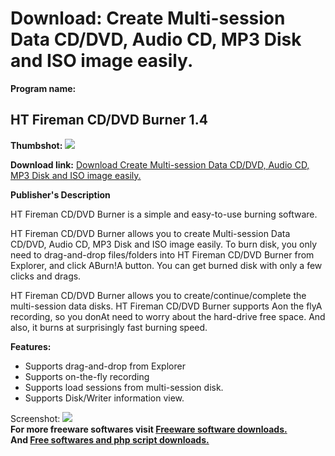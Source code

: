 # Download: Create Multi-session Data CD/DVD, Audio CD, MP3 Disk and ISO image easily.

**Program name:**

## HT Fireman CD/DVD Burner 1.4

  
**Thumbshot:** ![](http://www.freewarefiles.com/screenshot/htfburner_md.gif)   
  
**Download link:** [Download Create Multi-session Data CD/DVD, Audio CD, MP3 Disk and ISO image easily.](http://freesoftwares.boysofts.com/HT-Fireman-CDDVD-Burner_program_21003.html)  
  


**Publisher's Description**  
  


HT Fireman CD/DVD Burner is a simple and easy-to-use burning software. 

HT Fireman CD/DVD Burner allows you to create Multi-session Data CD/DVD, Audio CD, MP3 Disk and ISO image easily. To burn disk, you only need to drag-and-drop files/folders into HT Fireman CD/DVD Burner from Explorer, and click ABurn!A button. You can get burned disk with only a few clicks and drags.

HT Fireman CD/DVD Burner allows you to create/continue/complete the multi-session data disks. HT Fireman CD/DVD Burner supports Aon the flyA recording, so you donAt need to worry about the hard-drive free space. And also, it burns at surprisingly fast burning speed.

**Features:**

  * Supports drag-and-drop from Explorer 
  * Supports on-the-fly recording 
  * Supports load sessions from multi-session disk. 
  * Supports Disk/Writer information view. 

  
  
Screenshot: ![](http://www.freewarefiles.com/screenshot/htfburner.gif)   
**For more freeware softwares visit [Freeware software downloads.](http://freesoftwares.boysofts.com/)**   
**And [Free softwares and php script downloads.](http://www.boysofts.com/)**
